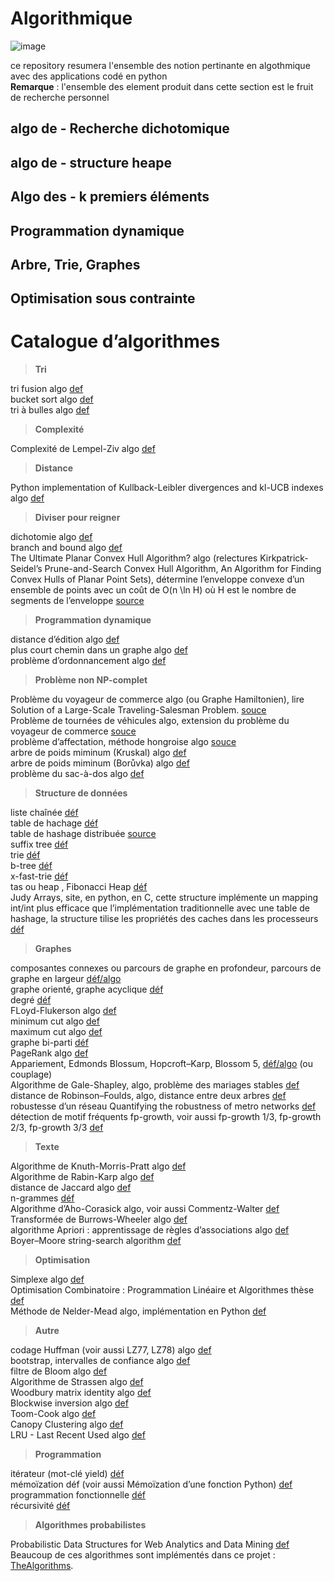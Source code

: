 # Algorithmique
![image](https://user-images.githubusercontent.com/87193854/125668403-faa5c5de-faad-4ff7-afd4-8c43cf9cf731.png)

ce repository resumera l'ensemble des notion pertinante en algothmique avec des applications codé en python<br>
**Remarque** : 
l'ensemble des element produit dans cette section est le fruit de recherche personnel

## algo de - Recherche dichotomique

## algo de - structure heape

## Algo des - k premiers éléments

## Programmation dynamique

## Arbre, Trie, Graphes

## Optimisation sous contrainte


<h1>Catalogue d’algorithmes</h1>

>**Tri**

tri fusion algo [def]()<br>
bucket sort algo [def]()<br>
tri à bulles algo [def]()<br>

>**Complexité**

Complexité de Lempel-Ziv algo [def]()<br>

>**Distance**

Python implementation of Kullback-Leibler divergences and kl-UCB indexes algo [def]()<br>

>**Diviser pour reigner**

dichotomie algo [def]()<br>
branch and bound algo [def]()<br>
The Ultimate Planar Convex Hull Algorithm? algo (relectures Kirkpatrick-Seidel’s Prune-and-Search Convex Hull Algorithm, An Algorithm for Finding Convex Hulls of Planar Point Sets), détermine l’enveloppe convexe d’un ensemble de points avec un coût de O(n \ln H) où H est le nombre de segments de l’enveloppe [source]()<br>

>**Programmation dynamique**

distance d’édition algo [def]()<br>
plus court chemin dans un graphe algo [def]()<br>
problème d’ordonnancement algo [def]()<br>

>**Problème non NP-complet**

Problème du voyageur de commerce algo (ou Graphe Hamiltonien), lire Solution of a Large-Scale Traveling-Salesman Problem. [souce]()<br>
Problème de tournées de véhicules algo, extension du problème du voyageur de commerce [souce]()<br>
problème d’affectation, méthode hongroise algo [souce]()<br>
arbre de poids miminum (Kruskal) algo [def]()<br>
arbre de poids miminum (Borůvka) algo [def]()<br>
problème du sac-à-dos algo [def]()<br>

>**Structure de données**

liste chaînée [déf]()<br>
table de hachage [déf]()<br>
table de hashage distribuée [source]()<br>
suffix tree [déf]()<br>
trie [déf]()<br>
b-tree [déf]()<br>
x-fast-trie [déf]()<br>
tas ou heap , Fibonacci Heap [déf]()<br>
Judy Arrays, site, en python, en C, cette structure implémente un mapping int/int plus efficace que l’implémentation traditionnelle avec une table de hashage, la structure tilise les propriétés des caches dans les processeurs [déf]()<br>

>**Graphes**

composantes connexes ou parcours de graphe en profondeur, parcours de graphe en largeur [déf/algo]()<br>
graphe orienté, graphe acyclique [déf]()<br>
degré [déf]()<br>
FLoyd-Flukerson algo [def]()<br>
minimum cut algo [def]()<br>
maximum cut algo [def]()<br>
graphe bi-parti [déf]()<br>
PageRank algo [def]()<br>
Appariement, Edmonds Blossum, Hopcroft–Karp, Blossom 5, [déf/algo]() (ou couplage)<br>
Algorithme de Gale-Shapley, algo, problème des mariages stables [def]()<br>
distance de Robinson–Foulds, algo, distance entre deux arbres [def]()<br>
robustesse d’un réseau Quantifying the robustness of metro networks [def]()<br>
détection de motif fréquents fp-growth, voir aussi fp-growth 1/3, fp-growth 2/3, fp-growth 3/3 [def]()<br>

>**Texte**

Algorithme de Knuth-Morris-Pratt algo [def]()<br>
Algorithme de Rabin-Karp algo [def]()<br>
distance de Jaccard algo [def]()<br>
n-grammes [déf]()<br>
Algorithme d’Aho-Corasick algo, voir aussi Commentz-Walter [def]()<br>
Transformée de Burrows-Wheeler algo [def]()<br>
algorithme Apriori : apprentissage de règles d’associations algo [def]()<br>
Boyer–Moore string-search algorithm [def]()<br>

>**Optimisation**

Simplexe algo [def]()<br>
Optimisation Combinatoire : Programmation Linéaire et Algorithmes thèse [def]()<br>
Méthode de Nelder-Mead algo, implémentation en Python [def]()<br>

>**Autre**

codage Huffman (voir aussi LZ77, LZ78) algo [def]()<br>
bootstrap, intervalles de confiance algo [def]()<br>
filtre de Bloom algo [def]()<br>
Algorithme de Strassen algo [def]()<br>
Woodbury matrix identity algo [def]()<br>
Blockwise inversion algo [def]()<br>
Toom-Cook algo [def]()<br>
Canopy Clustering algo [def]()<br>
LRU - Last Recent Used algo [def]()<br>

>**Programmation**

itérateur (mot-clé yield) [déf]()<br>
mémoïzation déf (voir aussi Mémoïzation d’une fonction Python) [def]()<br>
programmation fonctionnelle [déf]()<br>
récursivité [déf]()<br>

>**Algorithmes probabilistes**

Probabilistic Data Structures for Web Analytics and Data Mining [def]()<br>
Beaucoup de ces algorithmes sont implémentés dans ce projet : [TheAlgorithms]().<br>
